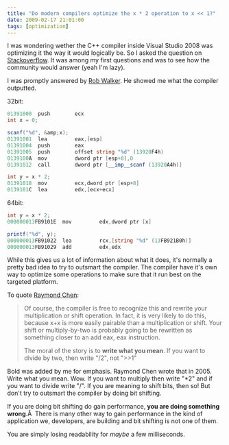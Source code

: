 ```yaml
---
title: "Do modern compilers optimize the x * 2 operation to x << 1?"
date: 2009-02-17 21:01:00
tags: [optimization]
---
```


I was wondering wether the C++ compiler inside Visual Studio 2008 was optimizing it the way it would logically be. So I asked the question on [Stackoverflow](http://stackoverflow.com/questions/235072/do-modern-compilers-optimize-the-x-2-operation-to-x-1). It was among my first questions and was to see how the community would answer (yeah I'm lazy).

I was promptly answered by [Rob Walker](http://stackoverflow.com/users/3631/rob-walker). He showed me what the compiler outputted.

32bit:

```cs
01391000  push        ecx
int x = 0;

scanf("%d", &amp;x);
01391001  lea         eax,[esp]
01391004  push        eax
01391005  push        offset string "%d" (13920F4h)
0139100A  mov         dword ptr [esp+8],0
01391012  call        dword ptr [__imp__scanf (13920A4h)]

int y = x * 2;
01391018  mov         ecx,dword ptr [esp+8]
0139101C  lea         edx,[ecx+ecx]
```

64bit:

```cs
int y = x * 2;
000000013FB9101E  mov         edx,dword ptr [x]

printf("%d", y);
000000013FB91022  lea         rcx,[string "%d" (13FB921B0h)]
000000013FB91029  add         edx,edx
```

While this gives us a lot of information about what it does, it's normally a pretty bad idea to try to outsmart the compiler. The compiler have it's own way to optimize some operations to make sure that it run best on the targeted platform.

To quote [Raymond Chen](http://blogs.msdn.com/oldnewthing/archive/2005/05/27/422551.aspx):

> Of course, the compiler is free to recognize this and rewrite your multiplication or shift operation. In fact, it is very likely to do this, because x+x is more easily pairable than a multiplication or shift. Your shift or multiply-by-two is probably going to be rewritten as something closer to an add eax, eax instruction.
> 
> The moral of the story is to **write what you mean**. If you want to divide by two, then write "/2", not "&gt;&gt;1"

Bold was added by me for emphasis. Raymond Chen wrote that in 2005\. Write what you mean. Wow. If you want to multiply then write "*2" and if you want to divide write "/". If you are meaning to shift bits, then so! But don't try to outsmart the compiler by doing bit shifting.

If you are doing bit shifting do gain performance, **you are doing something wrong**.&Acirc;&nbsp; There is many other way to gain performance in the kind of application we, developers, are building and bit shifting is not one of them.

You are simply losing readability for _maybe_ a few milliseconds.